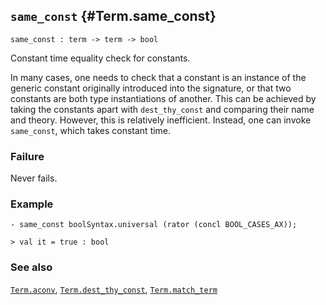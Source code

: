 ## `same_const` {#Term.same_const}


```
same_const : term -> term -> bool
```



Constant time equality check for constants.


In many cases, one needs to check that a constant is an instance of
the generic constant originally introduced into the signature, or that
two constants are both type instantiations of another. This can be
achieved by taking the constants apart with `dest_thy_const` and comparing
their name and theory. However, this is relatively inefficient. Instead,
one can invoke `same_const`, which takes constant time.

### Failure

Never fails.

### Example

    
    - same_const boolSyntax.universal (rator (concl BOOL_CASES_AX));
    
    > val it = true : bool
    

### See also

[`Term.aconv`](#Term.aconv), [`Term.dest_thy_const`](#Term.dest_thy_const), [`Term.match_term`](#Term.match_term)

